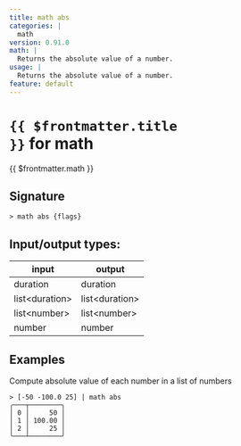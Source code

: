 ```yaml
---
title: math abs
categories: |
  math
version: 0.91.0
math: |
  Returns the absolute value of a number.
usage: |
  Returns the absolute value of a number.
feature: default
---
```

<!-- This file is automatically generated. Please edit the command in https://github.com/nushell/nushell instead. -->

# <code>{{ $frontmatter.title }}</code> for math

<div class='command-title'>{{ $frontmatter.math }}</div>

## Signature

```> math abs {flags} ```


## Input/output types:

| input          | output         |
| -------------- | -------------- |
| duration       | duration       |
| list\<duration\> | list\<duration\> |
| list\<number\>   | list\<number\>   |
| number         | number         |
## Examples

Compute absolute value of each number in a list of numbers
```nu
> [-50 -100.0 25] | math abs
╭───┬────────╮
│ 0 │     50 │
│ 1 │ 100.00 │
│ 2 │     25 │
╰───┴────────╯

```
